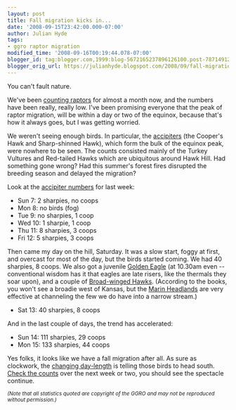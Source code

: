 ```yaml
---
layout: post
title: Fall migration kicks in...
date: '2008-09-15T23:42:00.000-07:00'
author: Julian Hyde
tags:
- ggro raptor migration
modified_time: '2008-09-16T00:19:44.078-07:00'
blogger_id: tag:blogger.com,1999:blog-5672165237896126100.post-7871491263793635980
blogger_orig_url: https://julianhyde.blogspot.com/2008/09/fall-migration-kicks-in.html
---
```


You can't fault nature.

We've been [counting raptors](https://julianhyde.blogspot.com/2008/08/hawkwatch.html)
for almost a month now, and the numbers have been really,
really low. I've been promising everyone that the peak of raptor
migration, will be within a day or two of the equinox, because that's
how it always goes, but I was getting worried.

We weren't seeing enough birds. In particular, the
[accipiters](https://en.wikipedia.org/wiki/Accipiter) (the
Cooper's Hawk and Sharp-shinned Hawk), which form the bulk of the
equinox peak, were nowhere to be seen. The counts consisted mainly of
the Turkey Vultures and Red-tailed Hawks which are ubiquitous around
Hawk Hill. Had something gone wrong? Had this summer's forest fires
disrupted the breeding season and delayed the migration?

Look at the
[accipiter numbers](http://ggro.org/hawkwatch/default.aspx) for last week:

* Sun 7: 2 sharpies, no coops
* Mon 8: no birds (fog)
* Tue 9: no sharpies, 1 coop
* Wed 10: 1 sharpie, 1 coop
* Thu 11: 8 sharpies, 3 coops
* Fri 12: 5 sharpies, 3 coops

Then came my day on the hill, Saturday. It was a slow start, foggy at
first, and overcast for most of the day, but the birds started
coming. We had 40 sharpies, 8 coops. We also got a juvenile
[Golden Eagle](https://en.wikipedia.org/wiki/Golden_Eagle) (at
10.30am even -- conventional wisdom has it that eagles are late
risers, like the thermals they soar upon), and a couple of
[Broad-winged Hawks](https://en.wikipedia.org/wiki/Broad-winged_Hawk).
(According to the books, you won't see a broadie west of
Kansas, but the
[Marin Headlands](https://en.wikipedia.org/wiki/Marin_Headlands#Wildlife)
are very effective at channeling the few we do have into
a narrow stream.)

* Sat 13: 40 sharpies, 8 coops

And in the last couple of days, the trend has
accelerated:

* Sun 14: 111 sharpies, 29 coops
* Mon 15: 133 sharpies, 44 coops

Yes folks, it looks like we have a fall migration after all. As sure
as clockwork, the [changing day-length](https://en.wikipedia.org/wiki/Bird_migration#Timing)
is telling those birds to head south. [Check the counts](http://www.hydromatic.net/ggro.xml) over
the next week or two, you should see the spectacle continue.

<small>*(Note that all statistics quoted are copyright of the GGRO and
may not be reproduced without permission.)*</small>
